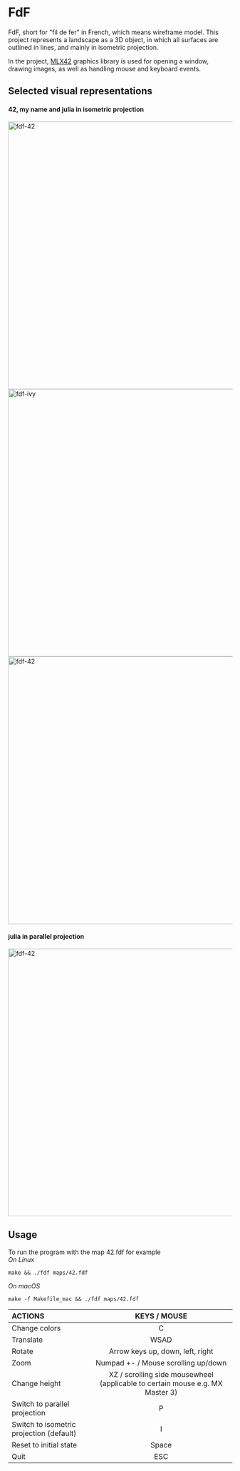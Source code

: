 # FdF

FdF, short for "fil de fer" in French, which means wireframe model. This project represents a landscape as a 3D object, in which all surfaces are outlined in lines, and mainly in isometric projection.

In the project, [MLX42](https://github.com/codam-coding-college/MLX42) graphics library is used for opening a window, drawing images, as well as handling mouse and keyboard events.

## Selected visual representations

#### 42, my name and julia in isometric projection

<img width="600" alt="fdf-42" src="https://github.com/user-attachments/assets/9ebdb24c-a590-4184-9233-43dee9068594">

<img width="600" alt="fdf-ivy" src="https://github.com/user-attachments/assets/0d4a4d74-e674-464c-b268-6ecb2d5cd305">

<img width="600" alt="fdf-42" src="https://github.com/user-attachments/assets/5574394c-6e84-4b97-9382-b982c74250bf">

#### julia in parallel projection

<img width="600" alt="fdf-42" src="https://github.com/user-attachments/assets/15521c6c-a1d9-4c57-b316-a39f386dce2e">

## Usage
To run the program with the map 42.fdf for example  
*On Linux*
```
make && ./fdf maps/42.fdf
```
*On macOS*
```
make -f Makefile_mac && ./fdf maps/42.fdf
```

ACTIONS                                   | KEYS / MOUSE
| :---                                    | :---:
Change colors                             | C
Translate                                 | WSAD
Rotate                                    | Arrow keys up, down, left, right
Zoom                                      | Numpad +- / Mouse scrolling up/down
Change height                             | XZ / scrolling side mousewheel (applicable to certain mouse e.g. MX Master 3)
Switch to parallel projection             | P
Switch to isometric projection (default)  | I
Reset to initial state                    | Space
Quit                                      | ESC
